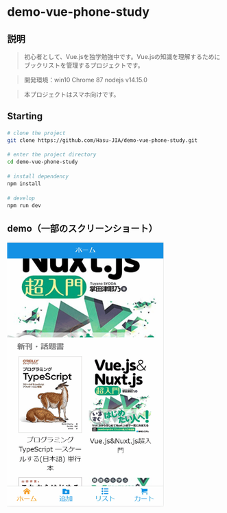 # demo-vue-phone-study
## 説明

> 初心者として、Vue.jsを独学勉強中です。Vue.jsの知識を理解するためにブックリストを管理するプロジェクトです。

> 開発環境：win10 Chrome 87 nodejs v14.15.0

> 本プロジェクトはスマホ向けです。

## Starting
```bash
# clone the project
git clone https://github.com/Hasu-JIA/demo-vue-phone-study.git

# enter the project directory
cd demo-vue-phone-study

# install dependency
npm install

# develop
npm run dev
```
## demo（一部のスクリーンショート）
<img src="https://github.com/Hasu-JIA/demo-vue-phone-study/blob/master/src/assets/list.gif?raw=true" width="365" height="619"/>
